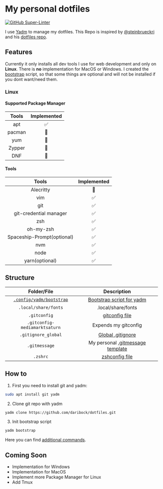 # My personal dotfiles

[![GitHub Super-Linter](https://github.com/daribock/dotfiles/workflows/Lint%20Code%20Base/badge.svg)](https://github.com/marketplace/actions/super-linter)


I use [Yadm](https://yadm.io/) to manage my dotfiles. This Repo is inspired by [@steinbrueckri](https://github.com/steinbrueckri) and his [dotfiles repo](https://github.com/steinbrueckri/dotfiles).

## Features

Currently it only installs all dev tools I use for web development and only on **Linux**. There is **no** implementation for MacOS or Windows. I created the [bootstrap](https://yadm.io/docs/bootstrap#) script, so that some things are optional and will not be installed if you dont want/need them.

### Linux

#### Supported Package Manager

| Tools  | Implemented |
| :----: | :---------: |
|  apt   |     ✅      |
| pacman |     🚫      |
|  yum   |     🚫      |
| Zypper |     🚫      |
|  DNF   |     🚫      |

#### Tools

|           Tools            | Implemented |
| :------------------------: | :---------: |
|         Alecritty          |     🚫      |
|            vim             |     ✅      |
|            git             |     ✅      |
|   git-credential manager   |     ✅      |
|            zsh             |     ✅      |
|         oh-my-zsh          |     ✅      |
| Spaceship-Prompt(optional) |     ✅      |
|            nvm             |     ✅      |
|            node            |     ✅      |
|       yarn(optional)       |     ✅      |

## Structure

|                    Folder/File                     |                                                    Description                                                    |
| :------------------------------------------------: | :---------------------------------------------------------------------------------------------------------------: |
| [`.config/yadm/bootstrap`](.config/yadm/bootstrap) |                           [Bootstrap script for yadm](https://yadm.io/docs/bootstrap#)                            |
|                `.local/share/fonts`                |                                                .local/share/fonts                                                 |
|                    `.gitconfig`                    |                               [gitconfig file](https://git-scm.com/docs/git-config)                               |
|           `.gitconfig-mediamarktsaturn`            |                                               Expends my gitconfig                                                |
|                `.gitignore_global`                 |                                                 [Global .gitignore](https://gist.github.com/subfuzion/db7f57fff2fb6998a16c)                                                 |
|                   `.gitmessage`                    | My personal [.gitmessage template](https://thoughtbot.com/blog/better-commit-messages-with-a-gitmessage-template) |
|                      `.zshrc`                      |                         [zshconfig file](https://wiki.ubuntuusers.de/Zsh/#Konfiguration)                          |

## How to

1. First you need to install git and yadm:

```sh
sudo apt install git yadm
```

2. Clone git repo with yadm

```sh
yadm clone https://github.com/daribock/dotfiles.git
```

3. Init bootstrap script

```sh
yadm bootstrap
```

Here you can find [additional commands](https://github.com/TheLocehiliosan/yadm/blob/master/yadm.md).

## Coming Soon

- Implementation for Windows
- Implementation for MacOS
- Implement more Package Manager for Linux
- Add Tmux
